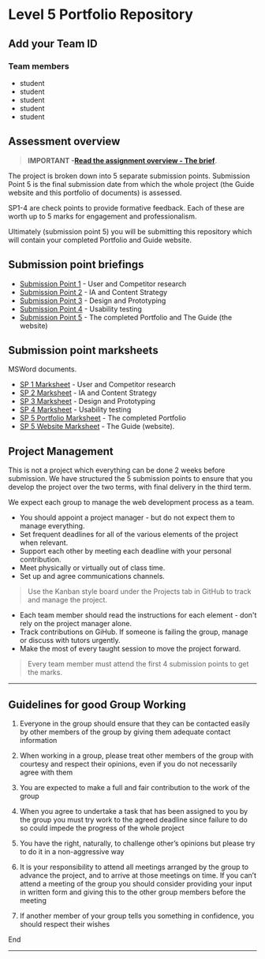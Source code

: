 # Level 5 Portfolio Repository

<!-- Complete these first two sections. -->

## Add your Team ID

### Team members

- student
- student
- student
- student
- student

## Assessment overview

>**IMPORTANT -[Read the assignment overview - The brief](the-brief.md)**.

The project is broken down into 5 separate submission points. Submission Point 5 is the final submission date from which the whole project (the Guide website and this portfolio of documents) is assessed. 

SP1-4 are check points to provide formative feedback. Each of these are worth up to 5 marks for engagement and professionalism.

Ultimately (submission point 5) you will be submitting this repository which will contain your completed Portfolio and Guide website.

## Submission point briefings

- [Submission Point 1](1_User_and_Competitor_Research/README.md) - User and Competitor research
- [Submission Point 2](2_IA_and_Content_Strategy/README.md) - IA and Content Strategy
- [Submission Point 3](3_Design_&_Prototyping/README.md) - Design and Prototyping
- [Submission Point 4](4_Usability_Testing/README.md) - Usability testing
- [Submission Point 5](5_QA_and_The_Guide/README.md) - The completed Portfolio and The Guide (the website)

## Submission point marksheets

MSWord documents.

- [SP 1 Marksheet](marksheets/sp1-marksheet.docx) - User and Competitor research
- [SP 2 Marksheet](marksheets/sp2-marksheet.docx) - IA and Content Strategy
- [SP 3 Marksheet](marksheets/sp3-marksheet.docx) - Design and Prototyping
- [SP 4 Marksheet](marksheets/sp4-marksheet.docx)  - Usability testing
- [SP 5 Portfolio Marksheet](marksheets/sp5-portfolio-marksheet.docx) - The completed Portfolio
- [SP 5 Website Marksheet](marksheets/sp5-website-marksheet.docx) - The Guide (website).

## Project Management

This is not a project which everything can be done 2 weeks before submission. We have structured the 5 submission points to ensure that you develop the project over the two terms, with final delivery in the third term.

We expect each group to manage the web development process as a team. 

* You should appoint a project manager - but do not expect them to manage everything.
* Set frequent deadlines for all of the various elements of the project when relevant.
*  Support each other by meeting each deadline with your personal contribution.
* Meet physically or virtually out of class time.
* Set up and agree communications channels.

>Use the Kanban style board under the Projects tab in GitHub to track and manage the project.

* Each team member should read the instructions for each element - don't rely on the project manager alone.
* Track contributions on GiHub. If someone is failing the group, manage or discuss with tutors urgently.
* Make the most of every taught session to move the project forward.

>Every team member must attend the first 4 submission points to get the marks.

---

## Guidelines for good Group Working

1.	Everyone in the group should ensure that they can be contacted easily by other members of the group by giving them adequate contact information

2.	 When working in a group, please treat other members of the group with courtesy and respect their opinions, even if you do not necessarily agree with them

3.	You are expected to make a full and fair contribution to the work of the group

4.	When you agree to undertake a task that has been assigned to you by the group you must try work to the agreed deadline since failure to do so could impede the progress of the whole project

5.	You have the right, naturally, to challenge other’s opinions but please try to do it in a non-aggressive way

6.	It is your responsibility to attend all meetings arranged by the group to advance the project, and to arrive at those meetings on time.  If you can’t attend a meeting of the group you should consider providing your input in written form and giving this to the other group members before the meeting

7.	If another member of your group tells you something in confidence, you should respect their wishes

End

---
